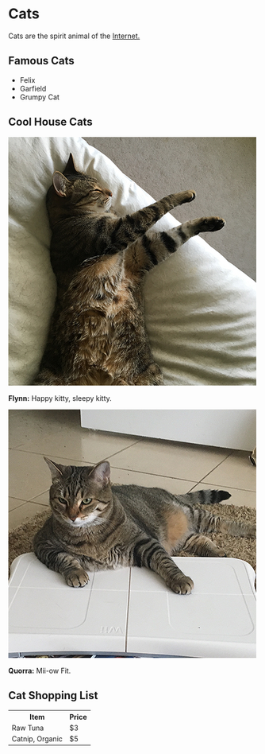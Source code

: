 <!--DOCTYPE html-->
<!--html-->
<head>
<title>Cats!</title>
<!-- <style>
td,th {border: 1px solid #CCC;}
table {border: 1px solid black;}
</style> -->
</head>
<body>
<h1>Cats</h1>
<p>Cats are the spirit animal of the <a href="https://www.w3.org">Internet.</a></p>
<h2>Famous Cats</h2>
<ul>
  <li>Felix</li>
  <li>Garfield</li>
  <li>Grumpy Cat</li>
</ul>
<h2>Cool House Cats</h2>
<img src="flynn.jpg" alt="Flynn:Happy kitty,sleepy kitty.">
<p><b>Flynn:</b> Happy kitty, sleepy kitty.</p>
<img src="quorra.jpg" alt="Quorra: Mii-ow Fit.">
<p><b>Quorra:</b> Mii-ow Fit.</p>
<h2>Cat Shopping List</h2>

<table>
  <tr>
    <th>Item</th>
    <th>Price</th>
  </tr>
  <tr>
    <td>Raw Tuna</td>
    <td>$3</td>
</tr>
<tr>
  <td>Catnip, Organic</td>
  <td>$5</td>
</table>
</body>
<!--/html-->
